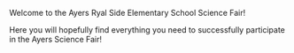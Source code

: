 Welcome to the Ayers Ryal Side Elementary School Science Fair!

Here you will hopefully find everything you need to successfully participate in the Ayers Science Fair!
